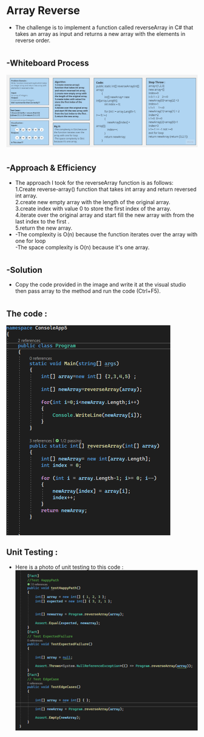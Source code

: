 # Array Reverse
+ The challenge is to implement a function called reverseArray in C# that takes an array as input and returns a new array with the elements in reverse order.

#
## -Whiteboard Process
![Reverse-Array](./ReverseArray-Whiteboard.jpg)

#
## -Approach & Efficiency
+ The approach I took for the reverseArray function is as follows:    
1.Create reverse-array() function that takes int array and return reversed int array.   
2.create new empty array with the length of the original array.    
3.create index with value 0 to store the first index of the array.    
4.iterate over the original array and start fill the new array with from the last index to the first .    
5.return the new array.   
+ -The complexity is O(n) because the function iterates over the array with one for loop    
-The space complexity is O(n) because it's one array.

#
## -Solution
+ Copy the code provided in the image and write it at the visual studio then pass array to the method and run the code (Ctrl+F5).
#
## The code :
![Reverse Array](./code.png)

## Unit Testing :
+ Here is a photo of unit testing to this code :
![Unit Testing](./testingReverse.png)

